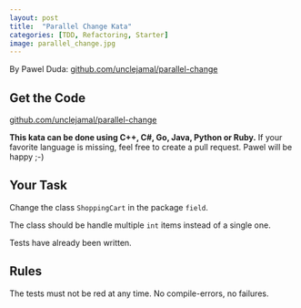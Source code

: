 ```yaml
---
layout: post
title:  "Parallel Change Kata"
categories: [TDD, Refactoring, Starter]
image: parallel_change.jpg
---
```


By Pawel Duda: [github.com/unclejamal/parallel-change](https://github.com/unclejamal/parallel-change)

## Get the Code

[github.com/unclejamal/parallel-change](https://github.com/unclejamal/parallel-change)

**This kata can be done using C++, C#, Go, Java, Python or Ruby.** If your favorite language is missing, feel free to create a pull request. Pawel will be happy ;-)

## Your Task

Change the class `ShoppingCart` in the package `field`.

The class should be handle multiple `int` items instead of a single one.

Tests have already been written.

## Rules

The tests must not be red at any time. No compile-errors, no failures.
